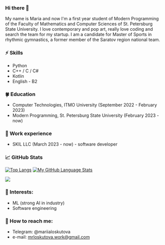 ### Hi there 👋
My name is Maria and now I'm a first year student of Modern Programming of the Faculty of Mathematics and Computer Sciences of St. Petersburg State University. I love contemporary and pop art, really love coding and search the team for my startup. I am a candidate for Master of Sports in rhythmic gymnastics, a former member of the Saratov region national team.

### ⚡ Skills
* Python
* C++ / С / С#
* Kotlin
* English - B2

### 🍀 Education
* Computer Technologies, ITMO University (September 2022 - February 2023)
* Modern Programming, St. Petersburg State University (February 2023 - now)

### 💜 Work experience
* SKIL LLC (March 2023 - now) - software developer

### 📈 GitHub Stats

[![Top Langs](https://github-readme-stats.vercel.app/api/top-langs/?username=minstradamuss&layout=donut&theme=merko)](https://github.com/anuraghazra/github-readme-stats) [![My GitHub Language Stats](https://github-readme-stats.vercel.app/api/top-langs/?username=minstradamuss&langs_count=5&theme=tokyonight)]()

![](https://komarev.com/ghpvc/?username=minstradamuss&color=blueviolet)


### 🌱 Interests:
- ML (strong AI in industry)
- Software engineering

### 💬 How to reach me: 
* Telegram: @mariialoskutova
* e-mail: mrloskutova.work@gmail.com
